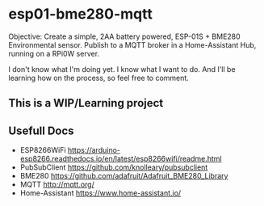 # esp01-bme280-mqtt
Objective: Create a simple, 2AA battery powered, ESP-01S + BME280 Environmental sensor. Publish to a MQTT broker in a Home-Assistant Hub, running on a RPi0W server.

I don't know what I'm doing yet. I know what I want to do. And I'll be learning how on the process, so feel free to comment.

## This is a WIP/Learning project

## Usefull Docs
- ESP8266WiFi https://arduino-esp8266.readthedocs.io/en/latest/esp8266wifi/readme.html
- PubSubClient https://github.com/knolleary/pubsubclient
- BME280 https://github.com/adafruit/Adafruit_BME280_Library
- MQTT http://mqtt.org/
- Home-Assistant https://www.home-assistant.io/

